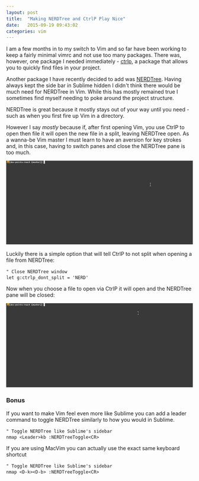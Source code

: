 ```yaml
---
layout: post
title:  "Making NERDTree and CtrlP Play Nice"
date:   2015-09-19 09:43:02
categories: vim
---
```


I am a few months in to my switch to Vim and so far have been working to keep a fairly minimal vimrc and not use too many packages. There was, however, one package I needed immediately - [ctrlp](https://github.com/kien/ctrlp.vim), a package that allows you to quickly find files in your project.

Another package I have recently decided to add was [NERDTree](https://github.com/scrooloose/nerdtree). Having always kept the side bar in Sublime hidden I didn't think there would be much need for NERDTree in Vim. While this has mostly remained true I sometimes find myself needing to poke around the project structure.

NERDTree is great because it mostly stays out of your way until you need - such as when you first fire up Vim in a directory.

However I say *mostly* because if, after first opening Vim, you use CtrlP to open then file it will open the new file in a split, leaving NERDTree open. As a wanna-be Vim master I must learn to have an aversion for key strokes and, in this case, having to switch panes and close the NERDTree pane is too much.

<img src="./nerdtree_split.gif">

Luckily there is a simple option that will tell CtrlP to not split when opening a file from NERDTree:

```vim
" Close NERDTree window
let g:ctrlp_dont_split = 'NERD'
```

Now when you choose a file to open via CtrlP it will open and the NERDTree pane will be closed:

<img src="./nerdtree_nosplit.gif">

### Bonus

If you want to make Vim feel even more like Sublime you can add a leader command to toggle NERDTree similarly to how you would in Sublime.

```vim
" Toggle NERDTree like Sublime's sidebar
nmap <Leader>kb :NERDTreeToggle<CR>
```

If you are using MacVim you can actually use the exact same keyboard shortcut

```vim
" Toggle NERDTree like Sublime's sidebar
nmap <D-k><D-b> :NERDTreeToggle<CR>
```
